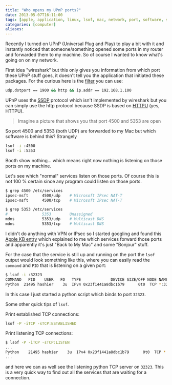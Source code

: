 ```yaml
---
title: "Who opens my UPnP ports?"
date: 2013-05-07T16:11:00
tags: [apple, application, linux, lsof, mac, network, port, software, strange, sysadmin, tcp, tip, tool, udp, upnp]
categories: [computer]
aliases:
---
```


Recently I turned on UPnP (Universal Plug and Play) to play a bit with it and instantly noticed that someone/something opened some ports in my router and forwarded them to my machine. So of course I wanted to know what's going on on my network.

<!--more-->

First idea "wireshark" but this only gives you information from which port these UPnP stuff goes, it doesn't tell you the application that initiated these packages. For the curious here is the [filter](http://wiki.wireshark.org/SSDP) you can use:

```bash
udp.dstport == 1900 && http && ip.addr == 192.168.1.100
```

UPnP uses the [SSDP](http://en.wikipedia.org/wiki/Simple_Service_Discovery_Protocol) protocol which isn't implemented by wireshark but you can simply use the http protocol because SSDP is based on [HTTPU](http://en.wikipedia.org/wiki/HTTPU) (yes, HTTPU).

> Imagine a picture that shows you that port 4500 and 5353 are open

So port 4500 and 5353 (both UDP) are forwarded to my Mac but which software is behind this? Strangely

```bash
lsof -i :4500
lsof -i :5353
```

Booth show nothing... which means right now nothing is listening on those ports on my machine.

<!--

 but with a small trick we get around this. In a different terminal we use the ncat command (which you can install with homebrew) with

```
ncat -u 4500
```

and when we now call again the lsof command we can see which program is causing it

```bash
$ lsof -i :4500
COMMAND   PID    USER   FD   TYPE             DEVICE SIZE/OFF NODE NAME
ncat    57954 hashier    5u  IPv6 0x9fa0d8326998071f      0t0  UDP localhost:49850->localhost:ipsec-msft

$ lsof -i :5353
COMMAND   PID    USER   FD   TYPE             DEVICE SIZE/OFF NODE NAME
ncat    57960 hashier    5u  IPv6 0x9fa0d8326998071f      0t0  UDP localhost:49851->localhost:mdns$
```

We can see that ncat is making a connections on UDP to localhost and the programs which are "answering" those requests are:
-->

Let's see which "normal" services listen on those ports. Of course this is not 100 % certain since any program could listen on those ports.

```bash
$ grep 4500 /etc/services
ipsec-msft      4500/udp    # Microsoft IPsec NAT-T
ipsec-msft      4500/tcp    # Microsoft IPsec NAT-T

$ grep 5353 /etc/services
#               5353        Unassigned
mdns            5353/udp    # Multicast DNS
mdns            5353/tcp    # Multicast DNS
```

I didn't do anything with VPN or IPsec so I started googling and found this [Apple KB entry](http://support.apple.com/kb/TS1629) which explained to me which services forward those ports and apparently it's just "Back to My Mac" and some "Bonjour" stuff.

For the case that the service is still up and running on the port the `lsof` output would look something like this, where you can easily read the `command` and `PID` that is listening on a given port:

```bash
$ lsof -i :32323
COMMAND   PID    USER   FD   TYPE             DEVICE SIZE/OFF NODE NAME
Python  21495 hashier    3u  IPv4 0x23f1441a8dbc1b79      0t0  TCP *:32323 (LISTEN)
```

In this case I just started a python script which binds to port `32323`.

Some other quick tips of `lsof`.

Print established TCP connections:

```bash
lsof -P -iTCP -sTCP:ESTABLISHED
```

Print listening TCP connections:

```bash
$ lsof -P -iTCP -sTCP:LISTEN
...
Python    21495 hashier    3u  IPv4 0x23f1441a8dbc1b79      0t0  TCP *:32323 (LISTEN)
...
```

and here we can as well see the listening python TCP server on `32323`. This is a very quick way to find out all the services that are waiting for a connection.
